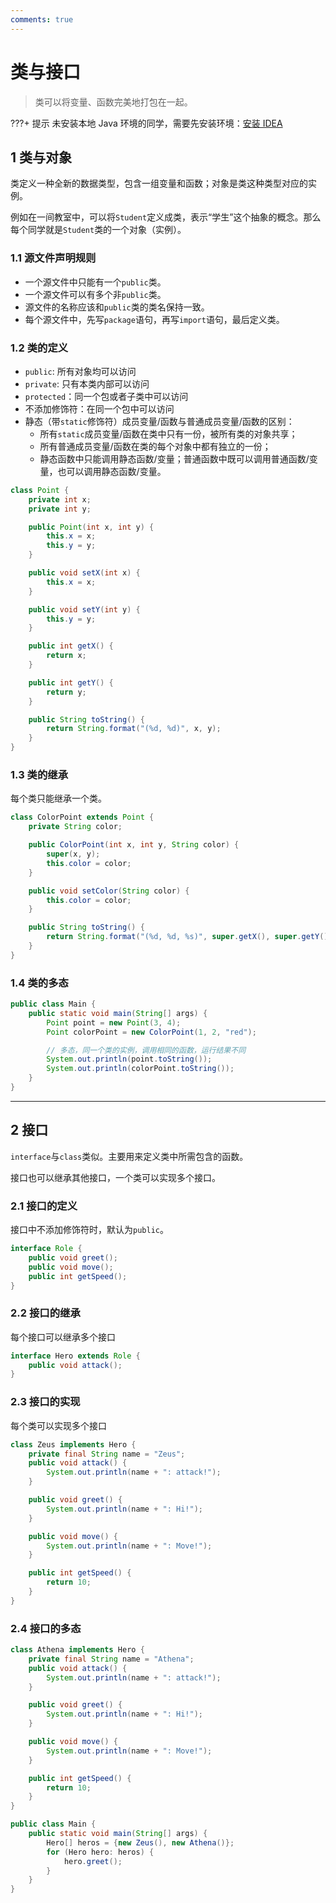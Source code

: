 ```yaml
---
comments: true
---
```


# 类与接口

> 类可以将变量、函数完美地打包在一起。
>

???+ 提示
    未安装本地 Java 环境的同学，需要先安装环境：[安装 IDEA](/Java/附录1：安装IDEA/)

## 1 类与对象

类定义一种全新的数据类型，包含一组变量和函数；对象是类这种类型对应的实例。

例如在一间教室中，可以将`Student`定义成类，表示“学生”这个抽象的概念。那么每个同学就是`Student`类的一个对象（实例）。

### 1.1 源文件声明规则

- 一个源文件中只能有一个`public`类。
- 一个源文件可以有多个非`public`类。
- 源文件的名称应该和`public`类的类名保持一致。
- 每个源文件中，先写`package`语句，再写`import`语句，最后定义类。

### 1.2 类的定义

- `public`: 所有对象均可以访问
- `private`: 只有本类内部可以访问
- `protected`：同一个包或者子类中可以访问
- 不添加修饰符：在同一个包中可以访问
- 静态（带`static`修饰符）成员变量/函数与普通成员变量/函数的区别：
  - 所有`static`成员变量/函数在类中只有一份，被所有类的对象共享；
  - 所有普通成员变量/函数在类的每个对象中都有独立的一份；
  - 静态函数中只能调用静态函数/变量；普通函数中既可以调用普通函数/变量，也可以调用静态函数/变量。

```java linenums="1"
class Point {
    private int x;
    private int y;

    public Point(int x, int y) {
        this.x = x;
        this.y = y;
    }

    public void setX(int x) {
        this.x = x;
    }

    public void setY(int y) {
        this.y = y;
    }

    public int getX() {
        return x;
    }

    public int getY() {
        return y;
    }

    public String toString() {
        return String.format("(%d, %d)", x, y);
    }
}
```

### 1.3 类的继承

每个类只能继承一个类。

```java linenums="1"
class ColorPoint extends Point {
    private String color;

    public ColorPoint(int x, int y, String color) {
        super(x, y);
        this.color = color;
    }

    public void setColor(String color) {
        this.color = color;
    }

    public String toString() {
        return String.format("(%d, %d, %s)", super.getX(), super.getY(), this.color);
    }
}
```

### 1.4 类的多态

```java linenums="1"
public class Main {
    public static void main(String[] args) {
        Point point = new Point(3, 4);
        Point colorPoint = new ColorPoint(1, 2, "red");

        // 多态，同一个类的实例，调用相同的函数，运行结果不同
        System.out.println(point.toString());
        System.out.println(colorPoint.toString());
    }
}
```

---

## 2 接口

`interface`与`class`类似。主要用来定义类中所需包含的函数。

接口也可以继承其他接口，一个类可以实现多个接口。

### 2.1 接口的定义

接口中不添加修饰符时，默认为`public`。

```java linenums="1"
interface Role {
    public void greet();
    public void move();
    public int getSpeed();
}
```

### 2.2 接口的继承

每个接口可以继承多个接口

```java linenums="1"
interface Hero extends Role {
    public void attack();
}
```

### 2.3 接口的实现

每个类可以实现多个接口

```java linenums="1"
class Zeus implements Hero {
    private final String name = "Zeus";
    public void attack() {
        System.out.println(name + ": attack!");
    }

    public void greet() {
        System.out.println(name + ": Hi!");
    }

    public void move() {
        System.out.println(name + ": Move!");
    }

    public int getSpeed() {
        return 10;
    }
}
```

### 2.4 接口的多态

```java linenums="1"
class Athena implements Hero {
    private final String name = "Athena";
    public void attack() {
        System.out.println(name + ": attack!");
    }

    public void greet() {
        System.out.println(name + ": Hi!");
    }

    public void move() {
        System.out.println(name + ": Move!");
    }

    public int getSpeed() {
        return 10;
    }
}

public class Main {
    public static void main(String[] args) {
        Hero[] heros = {new Zeus(), new Athena()};
        for (Hero hero: heros) {
            hero.greet();
        }
    }
}
```
